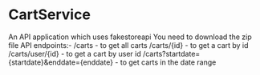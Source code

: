 # CartService
An API application which uses fakestoreapi
You need to download the zip file
API endpoints:-
/carts - to get all carts
/carts/{id} - to get a cart by id
/carts/user/{id} - to get a cart by user id
/carts?startdate={startdate}&enddate={enddate} - to get carts in the date range
